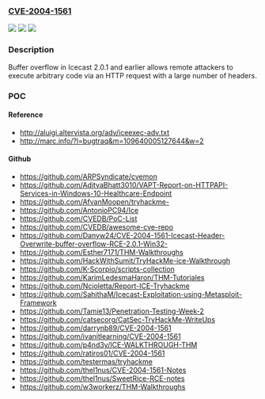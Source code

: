 ### [CVE-2004-1561](https://cve.mitre.org/cgi-bin/cvename.cgi?name=CVE-2004-1561)
![](https://img.shields.io/static/v1?label=Product&message=n%2Fa&color=blue)
![](https://img.shields.io/static/v1?label=Version&message=n%2Fa&color=blue)
![](https://img.shields.io/static/v1?label=Vulnerability&message=n%2Fa&color=brighgreen)

### Description

Buffer overflow in Icecast 2.0.1 and earlier allows remote attackers to execute arbitrary code via an HTTP request with a large number of headers.

### POC

#### Reference
- http://aluigi.altervista.org/adv/iceexec-adv.txt
- http://marc.info/?l=bugtraq&m=109640005127644&w=2

#### Github
- https://github.com/ARPSyndicate/cvemon
- https://github.com/AdityaBhatt3010/VAPT-Report-on-HTTPAPI-Services-in-Windows-10-Healthcare-Endpoint
- https://github.com/AfvanMoopen/tryhackme-
- https://github.com/AntonioPC94/Ice
- https://github.com/CVEDB/PoC-List
- https://github.com/CVEDB/awesome-cve-repo
- https://github.com/Danyw24/CVE-2004-1561-Icecast-Header-Overwrite-buffer-overflow-RCE-2.0.1-Win32-
- https://github.com/Esther7171/THM-Walkthroughs
- https://github.com/HackWithSumit/TryHackMe-ice-Walkthrough
- https://github.com/K-Scorpio/scripts-collection
- https://github.com/KarimLedesmaHaron/THM-Tutoriales
- https://github.com/Ncioletta/Report-ICE-Tryhackme
- https://github.com/SahithaM/Icecast-Exploitation-using-Metasploit-Framework
- https://github.com/Tamie13/Penetration-Testing-Week-2
- https://github.com/catsecorg/CatSec-TryHackMe-WriteUps
- https://github.com/darrynb89/CVE-2004-1561
- https://github.com/ivanitlearning/CVE-2004-1561
- https://github.com/p4nd3y/ICE-WALKTHROUGH-THM
- https://github.com/ratiros01/CVE-2004-1561
- https://github.com/testermas/tryhackme
- https://github.com/thel1nus/CVE-2004-1561-Notes
- https://github.com/thel1nus/SweetRice-RCE-notes
- https://github.com/w3workerz/THM-Walkthroughs

